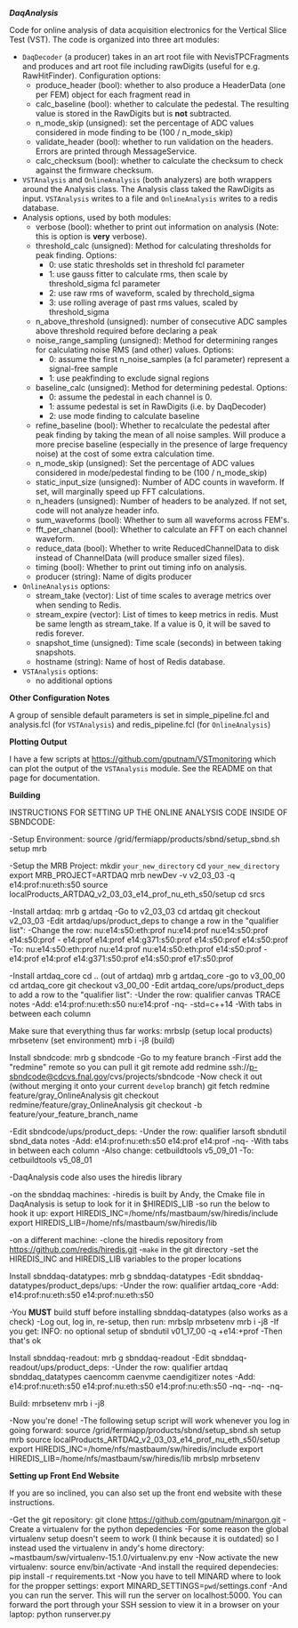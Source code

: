 ***DaqAnalysis***

Code for online analysis of data acquisition electronics for the
Vertical Slice Test (VST). The code is organized into three art 
modules:

- `DaqDecoder` (a producer) takes in an art root file with
  NevisTPCFragments and produces and art root file including rawDigits
  (useful for e.g. RawHitFinder). Configuration options:
   - produce_header (bool): whether to also produce a HeaderData (one
     per FEM) object for each fragment read in
   - calc_baseline (bool): whether to calculate the pedestal. The
     resulting value is stored in the RawDigits but is __not__
     subtracted.
   - n_mode_skip (unsigned): set the percentage of ADC values considered
     in mode finding to be (100 / n_mode_skip)
   - validate_header (bool): whether to run validation on the headers.
     Errors are printed through MessageService.
   - calc_checksum (bool): whether to calculate the checksum to check
     against the firmware checksum.
- `VSTAnalysis` and `OnlineAnalysis` (both analyzers) are both wrappers
  around the Analysis class. The Analysis class taked the RawDigits as
  input. `VSTAnalysis` writes to a file and `OnlineAnalysis` writes to a 
  redis database.  
- Analysis options, used by both modules:
  - verbose (bool): whether to print out information on analysis (Note:
    this is option is __very__ verbose).
  - threshold_calc (unsigned): Method for calculating thresholds for
    peak finding. Options:
    - 0: use static thresholds set in threshold fcl parameter
    - 1: use gauss fitter to calculate rms, then scale by
      threshold_sigma fcl parameter
    - 2: use raw rms of waveform, scaled by threchold_sigma
    - 3: use rolling average of past rms values, scaled by
      threshold_sigma
  - n_above_threshold (unsigned): number of consecutive ADC samples
    above threshold required before declaring a peak
  - noise_range_sampling (unsigned): Method for determining ranges for
    calculating noise RMS (and other) values. Options:
    - 0: assume the first n_noise_samples (a fcl parameter) represent
      a signal-free sample
    - 1: use peakfinding to exclude signal regions
  - baseline_calc (unsigned): Method for determining pedestal. Options:
    - 0: assume the pedestal in each channel is 0.
    - 1: assume pedestal is set in RawDigits (i.e. by DaqDecoder)
    - 2: use mode finding to calculate baseline
  - refine_baseline (bool): Whether to recalculate the pedestal after
    peak finding by taking the mean of all noise samples. Will produce a
    more precise baseline (especially in the presence of large frequency
    noise) at the cost of some extra calculation time.
  - n_mode_skip (unsigned): Set the percentage of ADC values considered
    in mode/pedestal finding to be (100 / n_mode_skip)
  - static_input_size (unsigned): Number of ADC counts in waveform. If
    set, will marginally speed up FFT calculations.
  - n_headers (unsigned): Number of headers to be analyzed. If not set,
    code will not analyze header info.
  - sum_waveforms (bool): Whether to sum all waveforms across FEM's.
  - fft_per_channel (bool): Whether to calculate an FFT on each channel
    waveform.
  - reduce_data (bool): Whether to write ReducedChannelData to disk
    instead of ChannelData (will produce smaller sized files).
  - timing (bool): Whether to print out timing info on analysis.
  - producer (string): Name of digits producer
- `OnlineAnalysis` options:
  - stream_take (vector<unsigned>): List of time scales to average
    metrics over when sending to Redis.
  - stream_expire (vector<unsigned>): List of times to keep metrics in
    redis. Must be same length as stream_take. If a value is 0, it will
    be saved to redis forever.
  - snapshot_time (unsigned): Time scale (seconds) in between taking
    snapshots.
  - hostname (string): Name of host of Redis database.
- `VSTAnalysis` options:
  - no additional options

**Other Configuration Notes**

A group of sensible default parameters is set in
simple_pipeline.fcl and analysis.fcl (for `VSTAnalysis`) and 
redis_pipeline.fcl (for `OnlineAnalysis`)

**Plotting Output**

I have a few scripts at https://github.com/gputnam/VSTmonitoring which
can plot the output of the `VSTAnalysis` module. See the README on that
page for documentation.

**Building**

INSTRUCTIONS FOR SETTING UP THE ONLINE ANALYSIS CODE INSIDE OF SBNDCODE:

-Setup Environment:
source /grid/fermiapp/products/sbnd/setup_sbnd.sh
setup mrb

-Setup the MRB Project:
mkdir `your_new_directory`
cd `your_new_directory`
export MRB_PROJECT=ARTDAQ
mrb newDev -v v2_03_03 -q e14:prof:nu:eth:s50
source localProducts_ARTDAQ_v2_03_03_e14_prof_nu_eth_s50/setup
cd srcs

-Install artdaq:
mrb g artdaq
-Go to v2_03_03
cd artdaq
git checkout v2_03_03
-Edit artdaq/ups/product_deps to change a row in the "qualifier list":
-Change the row:
nu:e14:s50:eth:prof     nu:e14:prof     nu:e14:s50:prof    e14:s50:prof         -               e14:prof        e14:prof        e14:g371:s50:prof       e14:s50:prof            e14:s50:prof
-To:
nu:e14:s50:eth:prof     nu:e14:prof     nu:e14:s50:eth:prof    e14:s50:prof             -               e14:prof        e14:prof        e14:g371:s50:prof       e14:s50:prof            e17:s50:prof

-Install artdaq_core
cd .. (out of artdaq)
mrb g artdaq_core
-go to v3_00_00
cd artdaq_core
git checkout v3_00_00
-Edit artdaq_core/ups/product_deps to add a row to the "qualifier list":
-Under the row:
qualifier               canvas          TRACE   notes
-Add:
e14:prof:nu:eth:s50     nu:e14:prof     -nq-    -std=c++14
-With tabs in between each column

Make sure that everything thus far works:
mrbslp (setup local products)
mrbsetenv (set environment)
mrb i -j8 (build)

Install sbndcode:
mrb g sbndcode
-Go to my feature branch
-First add the "redmine" remote so you can pull it
git remote add redmine ssh://p-sbndcode@cdcvs.fnal.gov/cvs/projects/sbndcode
-Now check it out (without merging it onto your current `develop` branch)
git fetch redmine feature/gray_OnlineAnalysis
git checkout redmine/feature/gray_OnlineAnalysis
git checkout -b feature/your_feature_branch_name

-Edit sbndcode/ups/product_deps:
-Under the row:
qualifier        larsoft       sbndutil    sbnd_data  notes
-Add:
e14:prof:nu:eth:s50 e14:prof e14:prof -nq-
-With tabs in between each column
-Also change:
cetbuildtools v5_09_01
-To:
cetbuildtools v5_08_01

-DaqAnalysis code also uses the hiredis library

-on the sbnddaq machines:
-hiredis is built by Andy, the Cmake file in DaqAnalysis is setup to look for it in $HIREDIS_LIB
-so run the below to hook it up:
export HIREDIS_INC=/home/nfs/mastbaum/sw/hiredis/include
export HIREDIS_LIB=/home/nfs/mastbaum/sw/hiredis/lib

-on a different machine:
-clone the hiredis repository from https://github.com/redis/hiredis.git
-`make` in the git directory
-set the HIREDIS_INC and HIREDIS_LIB variables to the proper locations

Install sbnddaq-datatypes:
mrb g sbnddaq-datatypes
-Edit sbnddaq-datatypes/product_deps/ups:
-Under the row:
qualifier               artdaq_core
-Add:
e14:prof:nu:eth:s50     e14:prof:nu:eth:s50

-You __MUST__ build stuff before installing sbnddaq-datatypes (also works as a check)
-Log out, log in, re-setup, then run:
mrbslp
mrbsetenv
mrb i -j8
-If you get:
INFO: no optional setup of sbndutil v01_17_00 -q +e14:+prof
-Then that's ok

Install sbnddaq-readout:
mrb g sbnddaq-readout
-Edit sbnddaq-readout/ups/product_deps:
-Under the row:
qualifier     artdaq             sbnddaq_datatypes caencomm caenvme     caendigitizer   notes
-Add:
e14:prof:nu:eth:s50  e14:prof:nu:eth:s50    e14:prof:nu:eth:s50 -nq-    -nq-    -nq-

Build:
mrbsetenv
mrb i -j8

-Now you're done!
-The following setup script will work whenever you log in going forward:
source /grid/fermiapp/products/sbnd/setup_sbnd.sh
setup mrb
source localProducts_ARTDAQ_v2_03_03_e14_prof_nu_eth_s50/setup
export HIREDIS_INC=/home/nfs/mastbaum/sw/hiredis/include
export HIREDIS_LIB=/home/nfs/mastbaum/sw/hiredis/lib
mrbslp
mrbsetenv

**Setting up Front End Website**

If you are so inclined, you can also set up the front end website with these instructions.

-Get the git repository:
git clone https://github.com/gputnam/minargon.git
-Create a virtualenv for the python depedencies
-For some reason the global virtualenv setup doesn't seem to work (I think because it is outdated) so
I instead used the virtualenv in andy's home directory:
~mastbaum/sw/virtualenv-15.1.0/virtualenv.py env
-Now activate the new virtualenv:
source env/bin/activate
-And install the required dependecies:
pip install -r requirements.txt
-Now you have to tell MINARD where to look for the propper settings:
export MINARD_SETTINGS=`pwd`/settings.conf
-And you can run the server. This will run the server on localhost:5000. You can forward the
port through your SSH session to view it in a browser on your laptop:
python runserver.py




